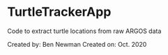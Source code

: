 # TurtleTrackerApp
Code to extract turtle locations from raw ARGOS data

Created by: Ben Newman
Created on: Oct. 2020